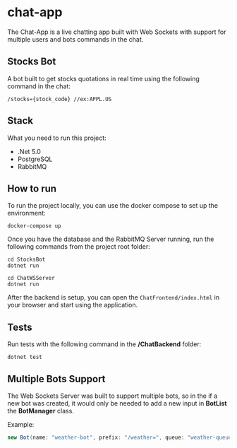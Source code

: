 # chat-app

The Chat-App is a live chatting app built with Web Sockets with support for multiple users and bots commands in the chat.

## Stocks Bot
A bot built to get stocks quotations in real time using the following command in the chat:
```
/stocks={stock_code} //ex:APPL.US
```

## Stack
What you need to run this project:
- .Net 5.0 
- PostgreSQL
- RabbitMQ

## How to run
To run the project locally, you can use the docker compose to set up the environment:
``` 
docker-compose up
```
Once you have the database and the RabbitMQ Server running, run the following commands from the project root folder:
``` 
cd StocksBot
dotnet run
```

``` 
cd ChatWSServer
dotnet run
```

After the backend is setup, you can open the ``ChatFrontend/index.html`` in your browser and start using the application.

## Tests

Run tests with the following command in the **/ChatBackend** folder:
``` 
dotnet test
```

## Multiple Bots Support
The Web Sockets Server was built to support multiple bots, so in the if a new bot was created, it would only be needed to add a new input in **BotList** the **BotManager** class.

Example:
```c#
new Bot(name: "weather-bot", prefix: "/weather=", queue: "weather-queue")
```